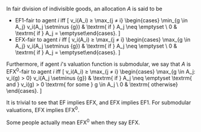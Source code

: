 In fair division of indivisible goods, an allocation $A$ is said to be

* EF1-fair to agent $i$ iff
\[ v_i(A_i) ≥ \max_{j ≠ i} \begin{cases}
\min_{g \in A_j} v_i(A_j \setminus \{g\}) & \textrm{ if } A_j \neq \emptyset
\\ 0 & \textrm{ if } A_j = \emptyset\end{cases}. \]
* EFX-fair to agent $i$ iff
\[ v_i(A_i) ≥ \max_{j ≠ i} \begin{cases}
\max_{g \in A_j} v_i(A_j \setminus \{g\}) & \textrm{ if } A_j \neq \emptyset
\\ 0 & \textrm{ if } A_j = \emptyset\end{cases}. \]

Furthermore, if agent $i$'s valuation function is submodular, we say that
$A$ is EFX<sup>0</sup>-fair to agent $i$ iff
\[ v_i(A_i) ≥ \max_{j ≠ i} \begin{cases}
\max_{g \in A_j: v_i(g) > 0} v_i(A_j \setminus \{g\})
    & \textrm{ if } A_j \neq \emptyset \textrm{ and } v_i(g) > 0 \textrm{ for some } g \in A_j
\\ 0 & \textrm{ otherwise} \end{cases}. \]

It is trivial to see that EF implies EFX, and EFX implies EF1.
For submodular valuations, EFX implies EFX<sup>0</sup>.

Some people actually mean EFX<sup>0</sup> when they say EFX.
